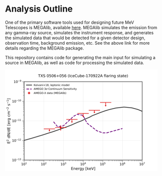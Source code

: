 # Analysis Outline <br />
One of the primary software tools used for designing future MeV Telescopes is MEGAlib, available [here](http://megalibtoolkit.com/home.html). MEGAlib simulates the emission from any gamma-ray source, simulates the instrument response, and generates the simulated data that would be detected for a given detector design, observation time, background emission, etc. See the above link for more details regarding the MEGAlib package. 

This repository contains code for generating the main input for simulating a source in MEGAlib, as well as code for processing the simulated data. 


![Alt text](SED_7bins.png)
